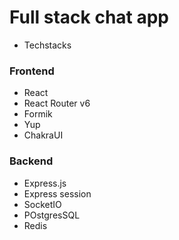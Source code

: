 # Full stack chat app

- Techstacks

### Frontend

- React
- React Router v6
- Formik
- Yup
- ChakraUI

### Backend

- Express.js
- Express session
- SocketIO
- POstgresSQL
- Redis